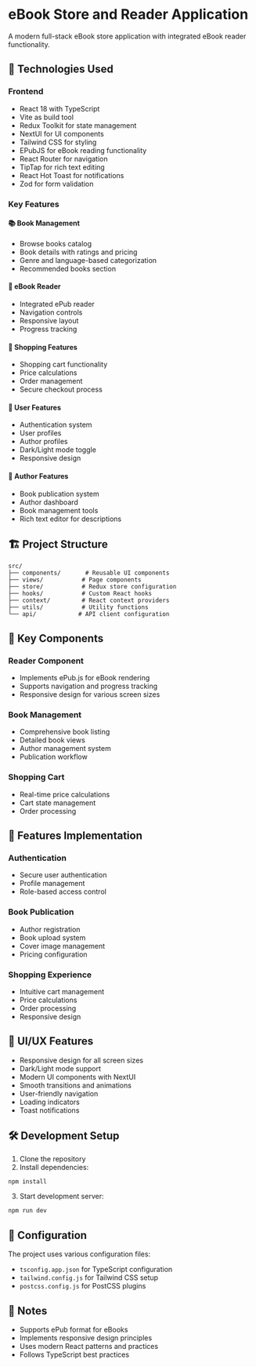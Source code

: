 # eBook Store and Reader Application

A modern full-stack eBook store application with integrated eBook reader functionality.

## 🚀 Technologies Used

### Frontend

- React 18 with TypeScript
- Vite as build tool
- Redux Toolkit for state management
- NextUI for UI components
- Tailwind CSS for styling
- EPubJS for eBook reading functionality
- React Router for navigation
- TipTap for rich text editing
- React Hot Toast for notifications
- Zod for form validation

### Key Features

#### 📚 Book Management

- Browse books catalog
- Book details with ratings and pricing
- Genre and language-based categorization
- Recommended books section

#### 📖 eBook Reader

- Integrated ePub reader
- Navigation controls
- Responsive layout
- Progress tracking

#### 🛒 Shopping Features

- Shopping cart functionality
- Price calculations
- Order management
- Secure checkout process

#### 👤 User Features

- Authentication system
- User profiles
- Author profiles
- Dark/Light mode toggle
- Responsive design

#### 📝 Author Features

- Book publication system
- Author dashboard
- Book management tools
- Rich text editor for descriptions

## 🏗️ Project Structure

```
src/
├── components/       # Reusable UI components
├── views/           # Page components
├── store/           # Redux store configuration
├── hooks/           # Custom React hooks
├── context/         # React context providers
├── utils/           # Utility functions
└── api/            # API client configuration
```

## 🔑 Key Components

### Reader Component

- Implements ePub.js for eBook rendering
- Supports navigation and progress tracking
- Responsive design for various screen sizes

### Book Management

- Comprehensive book listing
- Detailed book views
- Author management system
- Publication workflow

### Shopping Cart

- Real-time price calculations
- Cart state management
- Order processing

## 💫 Features Implementation

### Authentication

- Secure user authentication
- Profile management
- Role-based access control

### Book Publication

- Author registration
- Book upload system
- Cover image management
- Pricing configuration

### Shopping Experience

- Intuitive cart management
- Price calculations
- Order processing
- Responsive design

## 🎨 UI/UX Features

- Responsive design for all screen sizes
- Dark/Light mode support
- Modern UI components with NextUI
- Smooth transitions and animations
- User-friendly navigation
- Loading indicators
- Toast notifications

## 🛠️ Development Setup

1. Clone the repository
2. Install dependencies:

```bash
npm install
```

3. Start development server:

```bash
npm run dev
```

## 🔧 Configuration

The project uses various configuration files:

- `tsconfig.app.json` for TypeScript configuration
- `tailwind.config.js` for Tailwind CSS setup
- `postcss.config.js` for PostCSS plugins

## 📝 Notes

- Supports ePub format for eBooks
- Implements responsive design principles
- Uses modern React patterns and practices
- Follows TypeScript best practices
